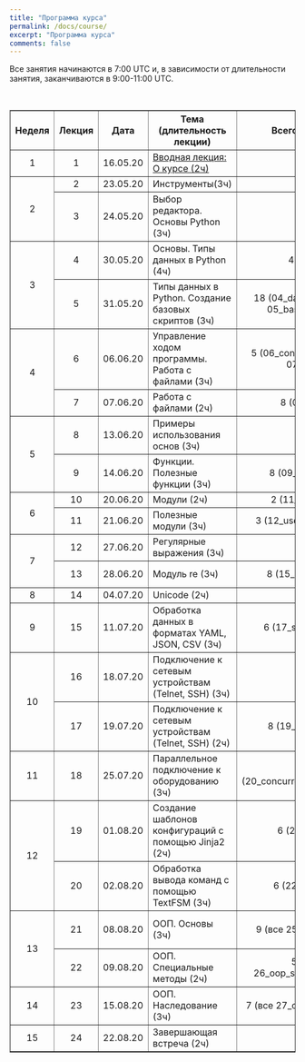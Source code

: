 ```yaml
---
title: "Программа курса"
permalink: /docs/course/
excerpt: "Программа курса"
comments: false
---
```


Все занятия начинаются в 7:00 UTC и, в зависимости от длительности занятия, заканчиваются в 9:00-11:00 UTC.


<br>

<table border="1" cellpadding="4" cellspacing="0">
 <tr>
    <th align="center">Неделя</th>
    <th align="center">Лекция</th>
    <th align="center">Дата</th>
    <th align="center">Тема (длительность лекции)</th>
    <th align="center">Всего заданий</th>
    <th align="center">Минимум заданий для сертификата</th>
 </tr>
 <tr>
    <td align="center">1</td>
    <td align="center">1</td>
    <td align="center">16.05.20</td>
    <td><a href="https://pyneng.github.io/pyneng-9/lecture-1/">Вводная лекция: О курсе (2ч)</a></td>
    <td align="center">-</td>
    <td align="center">-</td>
 </tr>
 <tr>
    <td rowspan="2" align="center">2</td>
    <td align="center">2</td>
    <td align="center">23.05.20</td>
    <td>Инструменты(3ч)</td>
    <td align="center">-</td>
    <td align="center">-</td>
 </tr>
 <tr>
    <td align="center">3</td>
    <td align="center">24.05.20</td>
    <td>Выбор редактора. Основы Python (3ч)</td>
    <td align="center">-</td>
    <td align="center">-</td>
 </tr>
 <tr>
    <td rowspan="2" align="center">3</td>
    <td align="center">4</td>
    <td align="center">30.05.20</td>
    <td>Основы. Типы данных в Python (4ч)</td>
    <td align="center">4.1, 4.2</td>
    <td align="center">4.1, 4.2</td>
 </tr>
 <tr>
    <td align="center">5</td>
    <td align="center">31.05.20</td>
    <td>Типы данных в Python. Создание базовых скриптов (3ч)</td>
    <td align="center">18 (04_data_structures, 05_basic_scripts)</td>
    <td align="center">4.3, 4.6, 5.1, 5.1a, 5.2, 5.2a</td>
 </tr>
 <tr>
    <td rowspan="2" align="center">4</td>
    <td align="center">6</td>
    <td align="center">06.06.20</td>
    <td>Управление ходом программы. Работа с файлами (3ч)</td>
    <td align="center">5 (06_control_structures, 07_files)</td>
    <td align="center">6.1, 6.2, 6.3</td>
 </tr>
 <tr>
    <td align="center">7</td>
    <td align="center">07.06.20</td>
    <td>Работа с файлами (2ч)</td>
    <td align="center">8 (07_files)</td>
    <td align="center">7.1, 7.2, 7.3</td>
 </tr>
 <tr>
    <td rowspan="2" align="center">5</td>
    <td align="center">8</td>
    <td align="center">13.06.20</td>
    <td>Примеры использования основ (3ч)</td>
    <td align="center">-</td>
    <td align="center">-</td>
 </tr>
 <tr>
    <td align="center">9</td>
    <td align="center">14.06.20</td>
    <td>Функции. Полезные функции (3ч)</td>
    <td align="center">8 (09_functions)</td>
    <td align="center">9.1, 9.1a, 9.2, 9.2a, 9.3</td>
 </tr>
 <tr>
    <td rowspan="2" align="center">6</td>
    <td align="center">10</td>
    <td align="center">20.06.20</td>
    <td>Модули (2ч)</td>
    <td align="center">2 (11_modules)</td>
    <td align="center">11.1, 11.2</td>
 </tr>
 <tr>
    <td align="center">11</td>
    <td align="center">21.06.20</td>
    <td>Полезные модули (3ч)</td>
    <td align="center">3 (12_useful_modules)</td>
    <td align="center">12.1, 12.2</td>
 </tr>
 <tr>
    <td rowspan="2" align="center">7</td>
    <td align="center">12</td>
    <td align="center">27.06.20</td>
    <td>Регулярные выражения (3ч)</td>
    <td align="center">-</td>
    <td align="center">-</td>
 </tr>
 <tr>
    <td align="center">13</td>
    <td align="center">28.06.20</td>
    <td>Модуль re (3ч)</td>
    <td align="center">8 (15_module_re)</td>
    <td align="center">15.1, 15.2, 15.3, 15.4</td>
 </tr>
 <tr>
    <td align="center">8</td>
    <td align="center">14</td>
    <td align="center">04.07.20</td>
    <td>Unicode (2ч)</td>
    <td align="center">-</td>
    <td align="center">-</td>
 </tr>
 <tr>
    <td align="center">9</td>
    <td align="center">15</td>
    <td align="center">11.07.20</td>
    <td>Обработка данных в форматах YAML, JSON, CSV (3ч)</td>
    <td align="center">6 (17_serialization)</td>
    <td align="center">17.1, 17.2, 17.3</td>
 </tr>
 <tr>
    <td rowspan="2" align="center">10</td>
    <td align="center">16</td>
    <td align="center">18.07.20</td>
    <td>Подключение к сетевым устройствам (Telnet, SSH) (3ч)</td>
    <td align="center">-</td>
    <td align="center">-</td>
 </tr>
 <tr>
    <td align="center">17</td>
    <td align="center">19.07.20</td>
    <td>Подключение к сетевым устройствам (Telnet, SSH) (2ч)</td>
    <td align="center">8 (19_ssh_telnet)</td>
    <td align="center">19.1, 19.1a, 19.2, 19.2a, 19.2b, 19.3</td>
 </tr>
 <tr>
    <td align="center">11</td>
    <td align="center">18</td>
    <td align="center">25.07.20</td>
    <td>Параллельное подключение к оборудованию (3ч)</td>
    <td align="center">5 (20_concurrent_connections)</td>
    <td align="center">20.1, 20.2, 20.3</td>
 </tr>
 <tr>
    <td rowspan="2" align="center">12</td>
    <td align="center">19</td>
    <td align="center">01.08.20</td>
    <td>Создание шаблонов конфигураций с помощью Jinja2 (2ч)</td>
    <td align="center">6 (21_jinja2)</td>
    <td align="center">21.1, 21.2, 21.3</td>
 </tr>
 <tr>
    <td align="center">20</td>
    <td align="center">02.08.20</td>
    <td>Обработка вывода команд с помощью TextFSM (3ч)</td>
    <td align="center">6 (22_textfsm)</td>
    <td align="center">22.1, 22.1a, 22.2, 22.3, 22.4</td>
 </tr>
 <tr>
    <td rowspan="2" align="center">13</td>
    <td align="center">21</td>
    <td align="center">08.08.20</td>
    <td>ООП. Основы (3ч)</td>
    <td align="center">9 (все 25_oop_basics)</td>
    <td align="center">25.1, 25.1a, 25.1b, 25.2, 25.2a</td>
 </tr>
 <tr>
    <td align="center">22</td>
    <td align="center">09.08.20</td>
    <td>ООП. Специальные методы (2ч)</td>
    <td align="center">5 (все 26_oop_spec_methods)</td>
    <td align="center">26.1, 26.1a, 26.2</td>
 </tr> 
 <tr>
    <td align="center">14</td>
    <td align="center">23</td>
    <td align="center">15.08.20</td>
    <td>ООП. Наследование (3ч)</td>
    <td align="center">7 (все 27_oop_inheritance)</td>
    <td align="center">27.1, 27.2, 27.2a</td>
 </tr> 
 <tr>
    <td align="center">15</td>
    <td align="center">24</td>
    <td align="center">22.08.20</td>
    <td>Завершающая встреча (2ч)</td>
    <td align="center">-</td>
    <td align="center">-</td>
 </tr>  
</table>

